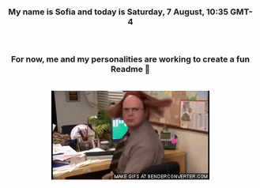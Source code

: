 


<div align="center">
<h3 >My name is Sofia and today is Saturday, 7 August, 10:35 GMT-4</h3><br>
<h3 >For now, me and my personalities are working to create a fun Readme 👋
</h3><br>
<img src='img/dwight.gif' alt='working...'/>
</div>
